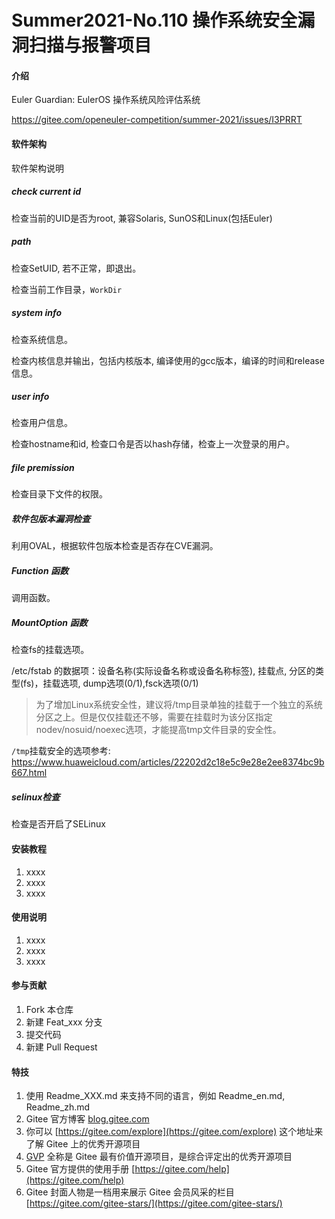 # Summer2021-No.110 操作系统安全漏洞扫描与报警项目

#### 介绍

Euler Guardian: EulerOS 操作系统风险评估系统

https://gitee.com/openeuler-competition/summer-2021/issues/I3PRRT

#### 软件架构
软件架构说明

##### check current id

检查当前的UID是否为root, 兼容Solaris, SunOS和Linux(包括Euler)

##### path

检查SetUID, 若不正常，即退出。

检查当前工作目录，`WorkDir`

##### system info

检查系统信息。

检查内核信息并输出，包括内核版本, 编译使用的gcc版本，编译的时间和release信息。

##### user info

检查用户信息。

检查hostname和id, 检查口令是否以hash存储，检查上一次登录的用户。

##### file premission

检查目录下文件的权限。

##### 软件包版本漏洞检查

利用OVAL，根据软件包版本检查是否存在CVE漏洞。

##### Function 函数

调用函数。

##### MountOption 函数

检查fs的挂载选项。

/etc/fstab 的数据项：设备名称(实际设备名称或设备名称标签), 挂载点, 分区的类型(fs)，挂载选项, dump选项(0/1),fsck选项(0/1)

> 为了增加Linux系统安全性，建议将/tmp目录单独的挂载于一个独立的系统分区之上。但是仅仅挂载还不够，需要在挂载时为该分区指定nodev/nosuid/noexec选项，才能提高tmp文件目录的安全性。

`/tmp`挂载安全的选项参考: https://www.huaweicloud.com/articles/22202d2c18e5c9e28e2ee8374bc9b667.html

##### selinux检查

检查是否开启了SELinux

#### 安装教程

1.  xxxx
2.  xxxx
3.  xxxx

#### 使用说明

1.  xxxx
2.  xxxx
3.  xxxx

#### 参与贡献

1.  Fork 本仓库
2.  新建 Feat_xxx 分支
3.  提交代码
4.  新建 Pull Request


#### 特技

1.  使用 Readme\_XXX.md 来支持不同的语言，例如 Readme\_en.md, Readme\_zh.md
2.  Gitee 官方博客 [blog.gitee.com](https://blog.gitee.com)
3.  你可以 [https://gitee.com/explore](https://gitee.com/explore) 这个地址来了解 Gitee 上的优秀开源项目
4.  [GVP](https://gitee.com/gvp) 全称是 Gitee 最有价值开源项目，是综合评定出的优秀开源项目
5.  Gitee 官方提供的使用手册 [https://gitee.com/help](https://gitee.com/help)
6.  Gitee 封面人物是一档用来展示 Gitee 会员风采的栏目 [https://gitee.com/gitee-stars/](https://gitee.com/gitee-stars/)
